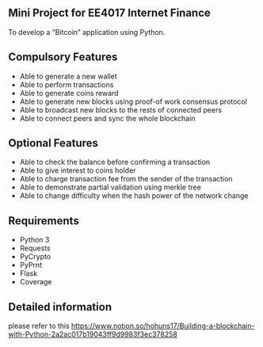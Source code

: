 ## Mini Project for EE4017 Internet Finance

To develop a “Bitcoin” application using Python.

## Compulsory Features

-  Able to generate a new wallet
-  Able to perform transactions
-  Able to generate coins reward
-  Able to generate new blocks using proof-of work consensus protocol
-  Able to broadcast new blocks to the rests of connected peers
-  Able to connect peers and sync the whole blockchain

## Optional Features

- Able to check the balance before confirming a transaction
- Able to give interest to coins holder
- Able to charge transaction fee from the sender of the transaction
- Able to demonstrate partial validation using merkle tree
- Able to change difficulty when the hash power of the network change

## Requirements

- Python 3
- Requests
- PyCrypto
- PyPrnt
- Flask
- Coverage

## Detailed information
please refer to this https://www.notion.so/hohuns17/Building-a-blockchain-with-Python-2a2ac017b19043ff9d9983f3ec378258
